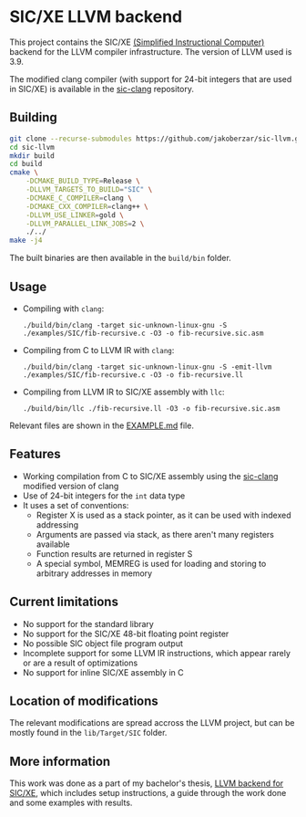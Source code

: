 # SIC/XE LLVM backend

This project contains the SIC/XE [(Simplified Instructional Computer)](https://en.wikipedia.org/wiki/Simplified_Instructional_Computer) backend for the LLVM compiler infrastructure.
The version of LLVM used is 3.9.

The modified clang compiler (with support for 24-bit integers that are used in SIC/XE) is available in the [sic-clang](https://github.com/jakoberzar/sic-clang) repository.

## Building

```bash
git clone --recurse-submodules https://github.com/jakoberzar/sic-llvm.git
cd sic-llvm
mkdir build
cd build
cmake \
    -DCMAKE_BUILD_TYPE=Release \
    -DLLVM_TARGETS_TO_BUILD="SIC" \
    -DCMAKE_C_COMPILER=clang \
    -DCMAKE_CXX_COMPILER=clang++ \
    -DLLVM_USE_LINKER=gold \
    -DLLVM_PARALLEL_LINK_JOBS=2 \
    ./../
make -j4
```

The built binaries are then available in the `build/bin` folder.

## Usage

- Compiling with `clang`:

  `./build/bin/clang -target sic-unknown-linux-gnu -S ./examples/SIC/fib-recursive.c -O3 -o fib-recursive.sic.asm`

- Compiling from C to LLVM IR with `clang`:

  `./build/bin/clang -target sic-unknown-linux-gnu -S -emit-llvm ./examples/SIC/fib-recursive.c -O3 -o fib-recursive.ll`

- Compiling from LLVM IR to SIC/XE assembly with `llc`:

  `./build/bin/llc ./fib-recursive.ll -O3 -o fib-recursive.sic.asm`

Relevant files are shown in the [EXAMPLE.md](./EXAMPLE.md) file.

## Features

- Working compilation from C to SIC/XE assembly using the [sic-clang](https://github.com/jakoberzar/sic-clang) modified version of clang
- Use of 24-bit integers for the `int` data type
- It uses a set of conventions:
  - Register X is used as a stack pointer, as it can be used with indexed addressing
  - Arguments are passed via stack, as there aren't many registers available
  - Function results are returned in register S
  - A special symbol, MEMREG is used for loading and storing to arbitrary addresses in memory

## Current limitations

- No support for the standard library
- No support for the SIC/XE 48-bit floating point register
- No possible SIC object file program output
- Incomplete support for some LLVM IR instructions, which appear rarely or are a result of optimizations
- No support for inline SIC/XE assembly in C

## Location of modifications

The relevant modifications are spread accross the LLVM project, but can be mostly found in the `lib/Target/SIC` folder.

## More information

This work was done as a part of my bachelor's thesis, [LLVM backend for SIC/XE](http://eprints.fri.uni-lj.si/4360/), which includes setup instructions, a guide through the work done and some examples with results.

